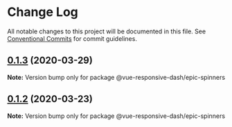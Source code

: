 # Change Log

All notable changes to this project will be documented in this file.
See [Conventional Commits](https://conventionalcommits.org) for commit guidelines.

## [0.1.3](https://github.com/bensladden/vue-responsive-dash/compare/v0.3.24...v0.1.3) (2020-03-29)

**Note:** Version bump only for package @vue-responsive-dash/epic-spinners





## [0.1.2](https://github.com/bensladden/vue-responsive-dash/compare/v0.3.15...v0.1.2) (2020-03-23)

**Note:** Version bump only for package @vue-responsive-dash/epic-spinners
